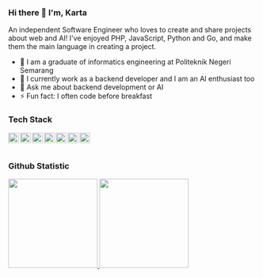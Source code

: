 ### Hi there 👋 I'm, Karta


An independent Software Engineer who loves to create and share projects about web and AI! I've enjoyed PHP, JavaScript, Python and Go, and make them the main language in creating a project.

- 🔭 I am a graduate of informatics engineering at Politeknik Negeri Semarang
- 🌱 I currently work as a backend developer and I am an AI enthusiast too
- 💬 Ask me about backend development or AI
- ⚡ Fun fact: I often code before breakfast


### Tech Stack
  <a href="https://php.net/"><img align="left" alt="PHP" title="PHP" width="21px" src="https://avatars.githubusercontent.com/u/25158?v=4" /></a>
  <a href="https://laravel.com/"><img align="left" alt="Laravel" title="Laravel" width="21px" src="https://avatars.githubusercontent.com/u/958072?v=4" /></a>
  <a href="https://javascript.com"><img align="left" alt="JavaScript" title="JavaScript" width="21px" src="https://upload.wikimedia.org/wikipedia/commons/9/99/Unofficial_JavaScript_logo_2.svg" /></a>
  <a href="https://hapi.dev/"><img align="left" alt="Hapi" title="Hapi (NodeJS HTTP Framework)" width="21px" src="https://avatars.githubusercontent.com/u/3774533?s=200&v=4" /></a>
  <a href="https://python.org/"><img align="left" alt="Python" title="Python" width="21px" src="https://avatars.githubusercontent.com/u/1525981?v=4" /></a>
  <a href="https://go.dev/"><img align="left" alt="Go" title="Go" width="21px" src="https://avatars.githubusercontent.com/u/4314092?v=4" /></a>
  <a href="https://gin-gonic.com/"><img align="left" alt="Gin" title="Gin (Go HTTP Web Framework)" width="21px" src="https://avatars.githubusercontent.com/u/7894478?v=4" /></a>
  
  <br>
  <br>
  
### Github Statistic
<p align="left">
<a href="https://github.com/kartakusuma">
  <img height="180em" src="https://github-readme-stats-eight-theta.vercel.app/api?username=KartaKusuma&show_icons=true&theme=algolia&include_all_commits=true&count_private=true"/>
  <img height="180em" src="https://github-readme-stats-eight-theta.vercel.app/api/top-langs/?username=KartaKusuma&layout=compact&langs_count=8&theme=algolia"/>
</a>
</p>

<!-- ### Reach me on
- <a href="https://linkedin.com/in/dimasmds/">LinkedIn</a>
- <a href="https://dmds.dev">dmds.dev</a>
- dimas@dicoding.com
- <a href="https://twitter/dimsmds">Twitter</a> -->


<!-- - 📫 How to reach me: ...
- 😄 Pronouns: ... -->
